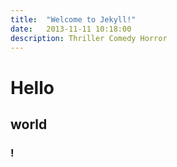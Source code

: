 ```yaml
---
title:  "Welcome to Jekyll!"
date:   2013-11-11 10:18:00
description: Thriller Comedy Horror
---
```


# Hello
## world
### !
